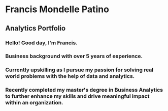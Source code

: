 # Francis Mondelle Patino <br/>
## Analytics Portfolio

### Hello! Good day, I'm Francis. <br/>
### Business background with over 5 years of experience. <br/>
### Currently upskilling as I pursue my passion for solving real world problems with the help of data and analytics. <br/>
### Recently completed my master's degree in Business Analytics to further enhance my skills and drive meaningful impact within an organization. <br/>



